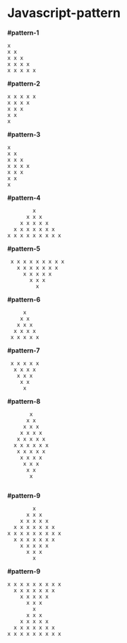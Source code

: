 # Javascript-pattern

**#pattern-1**   
```text 
x  
x x   
x x x   
x x x x   
x x x x x   
```

**#pattern-2**  
```text 
x x x x x   
x x x x   
x x x   
x x   
x   
```

**#pattern-3**  
```text 
x   
x x    
x x x   
x x x x   
x x x    
x x   
x   
```

**#pattern-4**  
```text 
        x  
      x x x   
    x x x x x   
  x x x x x x x  
x x x x x x x x x  
```

**#pattern-5**  
```text 
 x x x x x x x x x   
   x x x x x x x   
     x x x x x   
       x x x   
         x   
 ```
       
**#pattern-6**  
```text 
     x   
    x x   
   x x x   
  x x x x   
 x x x x x  
 ```
 
**#pattern-7**  
```text 
 x x x x x   
  x x x x   
   x x x   
    x x   
     x   
 ```

**#pattern-8** 
```text 
       x   
      x x   
     x x x   
    x x x x   
   x x x x x   
  x x x x x x   
   x x x x x   
    x x x x   
     x x x   
      x x   
       x 
       
```
**#pattern-9** 
```text 
        x 
      x x x 
    x x x x x 
  x x x x x x x 
x x x x x x x x x 
  x x x x x x x 
    x x x x x 
      x x x 
        x 
```

**#pattern-9** 
```text 
x x x x x x x x x 
  x x x x x x x 
    x x x x x 
      x x x 
        x 
      x x x 
    x x x x x 
  x x x x x x x 
x x x x x x x x x
```

